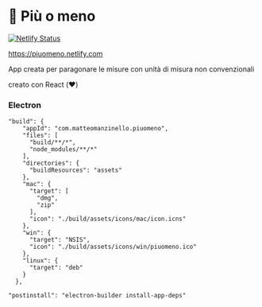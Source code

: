 # 🐘 Più o meno

[![Netlify Status](https://api.netlify.com/api/v1/badges/ea59b4df-2edf-46dc-835c-f3a021639279/deploy-status)](https://app.netlify.com/sites/piuomeno/deploys)

https://piuomeno.netlify.com

App creata per paragonare le misure con unità di misura non convenzionali

creato con React (❤️)

### Electron

```
"build": {
    "appId": "com.matteomanzinello.piuomeno",
    "files": [
      "build/**/*",
      "node_modules/**/*"
    ],
    "directories": {
      "buildResources": "assets"
    },
    "mac": {
      "target": [
        "dmg",
        "zip"
      ],
      "icon": "./build/assets/icons/mac/icon.icns"
    },
    "win": {
      "target": "NSIS",
      "icon": "./build/assets/icons/win/piuomeno.ico"
    },
    "linux": {
      "target": "deb"
    }
  },
```

```
"postinstall": "electron-builder install-app-deps"
```
